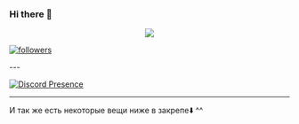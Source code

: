 ### Hi there 👋

<p align="center"> <img src="https://readme-typing-svg.herokuapp.com/?lines=Hello+there,+I'm+BonaQuaHub!&center=true&width=380&height=45"> </p>
<a href="https://github.com/BonaQuaHub"> <img alt="followers" title="Follow Me" src="https://img.shields.io/github/followers/BonaQuaHub?color=236ad3&labelColor=1155ba&style=for-the-badge&logo=github&label=Follow%20me" /></a>
</p>
---

[![Discord Presence](https://lanyard.cnrad.dev/api/981361760311341156)](https://discord.com/users/981361760311341156)

---

И так же есть некоторые вещи ниже в закрепе⬇️ ^^ 
